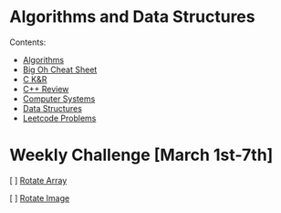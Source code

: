 # Algorithms and Data Structures

Contents:

- [Algorithms](https://github.com/roemvaar/algos-and-ds/tree/master/algos)
- [Big Oh Cheat Sheet](https://www.bigocheatsheet.com/)
- [C K&R](https://github.com/roemvaar/algos-and-ds/tree/master/c-book)
- [C++ Review](https://github.com/roemvaar/algos-and-ds/tree/master/cpp)
- [Computer Systems](https://github.com/roemvaar/algos-and-ds/tree/master/comp-sys)
- [Data Structures](https://github.com/roemvaar/algos-and-ds/tree/master/ds)
- [Leetcode Problems](https://github.com/roemvaar/algos-and-ds/tree/master/leetcode)


# Weekly Challenge [March 1st-7th]

[ ] [Rotate Array](https://leetcode.com/explore/interview/card/top-interview-questions-easy/92/array/646/)

[ ] [Rotate Image](https://leetcode.com/explore/interview/card/top-interview-questions-easy/92/array/770/)

